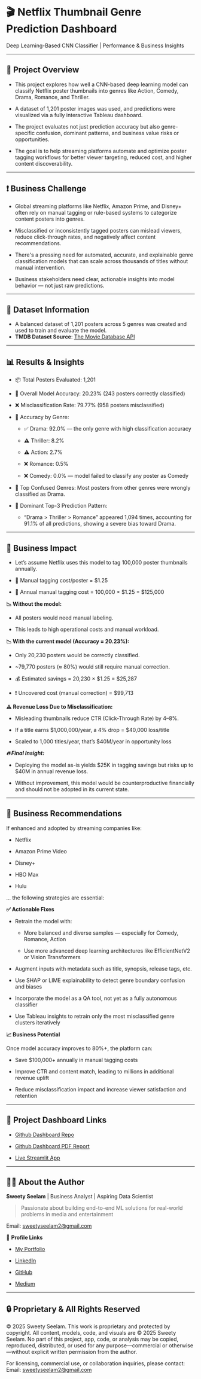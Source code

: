 
# 🎬 Netflix Thumbnail Genre Prediction Dashboard

Deep Learning-Based CNN Classifier | Performance & Business Insights

---

## 📌 Project Overview
- This project explores how well a CNN-based deep learning model can classify Netflix poster thumbnails into genres like Action, Comedy, Drama, Romance, and Thriller.

- A dataset of 1,201 poster images was used, and predictions were visualized via a fully interactive Tableau dashboard.

- The project evaluates not just prediction accuracy but also genre-specific confusion, dominant patterns, and business value risks or opportunities.

- The goal is to help streaming platforms automate and optimize poster tagging workflows for better viewer targeting, reduced cost, and higher content discoverability.

---

## ❗ Business Challenge
- Global streaming platforms like Netflix, Amazon Prime, and Disney+ often rely on manual tagging or rule-based systems to categorize content posters into genres.

- Misclassified or inconsistently tagged posters can mislead viewers, reduce click-through rates, and negatively affect content recommendations.

- There's a pressing need for automated, accurate, and explainable genre classification models that can scale across thousands of titles without manual intervention.

- Business stakeholders need clear, actionable insights into model behavior — not just raw predictions.

---

## 📂 Dataset Information

- A balanced dataset of 1,201 posters across 5 genres was created and used to train and evaluate the model.
- **TMDB Dataset Source**: [The Movie Database API](https://developer.themoviedb.org/reference/discover-movie)

---

## 📊 Results & Insights

- 📦 Total Posters Evaluated: 1,201

- 🎯 Overall Model Accuracy: 20.23% (243 posters correctly classified)

- ❌ Misclassification Rate: 79.77% (958 posters misclassified)

- 🔎 Accuracy by Genre:
    
    - ✅ Drama: 92.0% — the only genre with high classification accuracy

    - ⚠️ Thriller: 8.2%

    - ⚠️ Action: 2.7%

    - ❌ Romance: 0.5%

    - ❌ Comedy: 0.0% — model failed to classify any poster as Comedy

- 🔁 Top Confused Genres: Most posters from other genres were wrongly classified as Drama.

- 📌 Dominant Top-3 Prediction Pattern:
      
  - “Drama > Thriller > Romance” appeared 1,094 times, accounting for 91.1% of all predictions, showing a severe bias toward Drama.                                                        

---

## 💼 Business Impact

- Let’s assume Netflix uses this model to tag 100,000 poster thumbnails annually.

- 📌 Manual tagging cost/poster = $1.25

- 💸 Annual manual tagging cost = 100,000 × $1.25 = $125,000

**📉 Without the model:**
  
  - All posters would need manual labeling.

  - This leads to high operational costs and manual workload.

**📉 With the current model (Accuracy = 20.23%):**
  
  - Only 20,230 posters would be correctly classified.

  - ~79,770 posters (≈ 80%) would still require manual correction.

  - 💰 Estimated savings = 20,230 × $1.25 = $25,287

  - ❗ Uncovered cost (manual correction) = $99,713

**⚠️ Revenue Loss Due to Misclassification:**
  
  - Misleading thumbnails reduce CTR (Click-Through Rate) by 4–8%.

  - If a title earns $1,000,000/year, a 4% drop = $40,000 loss/title

  - Scaled to 1,000 titles/year, that’s $40M/year in opportunity loss

***🔥 Final Insight:***
  
  - Deploying the model as-is yields $25K in tagging savings but risks up to $40M in annual revenue loss.

  - Without improvement, this model would be counterproductive financially and should not be adopted in its current state.

---

## 🧠 Business Recommendations

If enhanced and adopted by streaming companies like:

  - Netflix

  - Amazon Prime Video

  - Disney+

  - HBO Max

  - Hulu

... the following strategies are essential:

**✅ Actionable Fixes**

- Retrain the model with:

    - More balanced and diverse samples — especially for Comedy, Romance, Action

    - Use more advanced deep learning architectures like EfficientNetV2 or Vision Transformers

- Augment inputs with metadata such as title, synopsis, release tags, etc.

- Use SHAP or LIME explainability to detect genre boundary confusion and biases

- Incorporate the model as a QA tool, not yet as a fully autonomous classifier

- Use Tableau insights to retrain only the most misclassified genre clusters iteratively

**📈 Business Potential**

Once model accuracy improves to 80%+, the platform can:

  - Save $100,000+ annually in manual tagging costs

  - Improve CTR and content match, leading to millions in additional revenue uplift

  - Reduce misclassification impact and increase viewer satisfaction and retention

---

## 📁 Project Dashboard Links

- [Github Dashboard Repo](https://github.com/sweetyseelam/Netflix-Thumbnail-Posters-Prediction-Dashboard)

- [Github Dashboard PDF Report](https://github.com/SweetySeelam2/Netflix-Thumbnail-Posters-Prediction-Dashboard/blob/main/Netflix%20Thumbnail%20Poster%20Genre%20Prediction.pdf)

- [Live Streamlit App](https://netflixthumbnailclassifier-dl.streamlit.app/)

---

## 👩‍💼 About the Author    

**Sweety Seelam** | Business Analyst | Aspiring Data Scientist                             

> Passionate about building end-to-end ML solutions for real-world problems in media and entertainment                                                                                                            
                                                                                                                                           
Email: sweetyseelam2@gmail.com                                                   

🔗 **Profile Links**                                                                                                                                                                                          
- [My Portfolio](https://sweetyseelam2.github.io/SweetySeelam.github.io/)

- [LinkedIn](https://www.linkedin.com/in/sweetyrao670/)       

- [GitHub](https://github.com/SweetySeelam2)     

- [Medium](https://medium.com/@sweetyseelam)                                                        

---

## 🔒 Proprietary & All Rights Reserved
© 2025 Sweety Seelam. This work is proprietary and protected by copyright. All content, models, code, and visuals are © 2025 Sweety Seelam. No part of this project, app, code, or analysis may be copied, reproduced, distributed, or used for any purpose—commercial or otherwise—without explicit written permission from the author.

For licensing, commercial use, or collaboration inquiries, please contact: Email: sweetyseelam2@gmail.com
